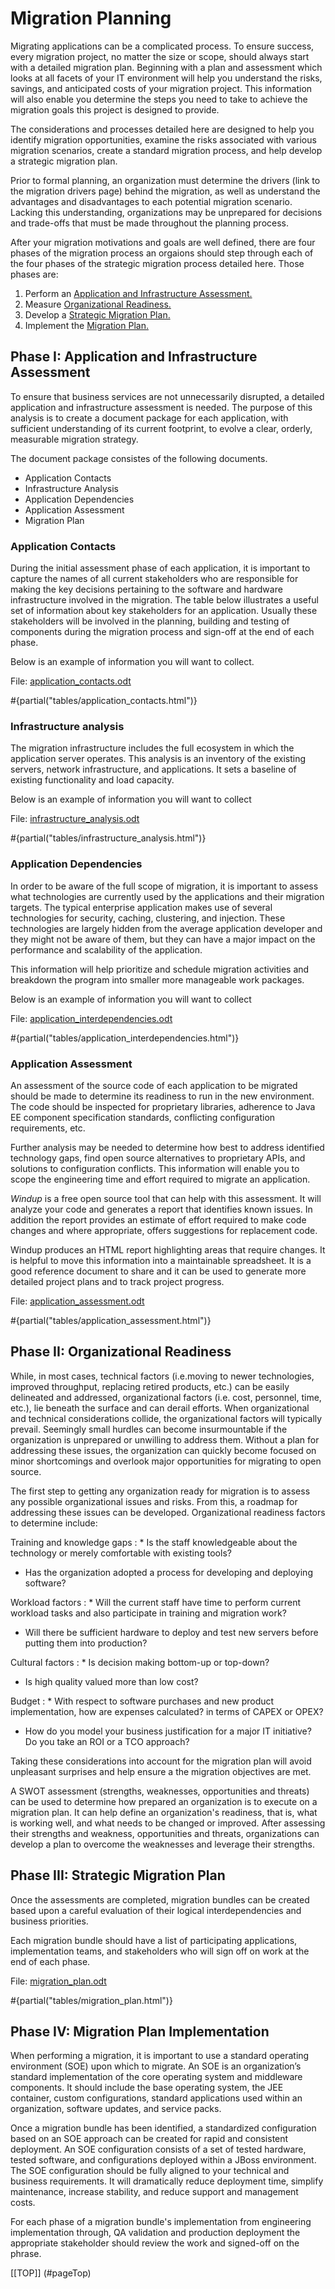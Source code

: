 Migration Planning
==================
<a id="pageTop"/>
Migrating applications can be a complicated process. To ensure success, every migration project, no matter the size or scope, should always start with a detailed migration plan. Beginning with a plan and  assessment which looks at all facets of your IT environment will help you understand the risks, savings, and anticipated costs of your migration project. This information will also enable you determine the steps you need to take to achieve the migration goals this project is designed to provide.

The considerations and processes detailed here are designed to help you identify migration opportunities, examine the risks associated with various migration scenarios, create a standard migration process, and help develop a strategic migration plan. 

Prior to formal planning, an organization must determine the drivers (link to the migration drivers page) behind the migration, as well as understand the advantages and disadvantages to each potential migration scenario. Lacking this understanding, organizations may be unprepared for decisions and trade-offs that must be made throughout the planning process. 

After your migration motivations and goals are well defined, there are four phases of the migration process an orgaions should step through each of the four phases of the strategic migration process detailed here. Those phases are: 

1. Perform an [Application and Infrastructure Assessment.](#ApplicationandInfrastucture)  
2. Measure [Organizational Readiness.](#organizationalReadiness)
3. Develop a [Strategic Migration Plan.](#strategicMigrationPlan)
4. Implement the [Migration Plan.](#migrationPlan) 


Phase I: Application and Infrastructure Assessment <a id="ApplicationandInfrastucture"/>
------------------------------------------------

To ensure that business services are not unnecessarily disrupted, a detailed application and infrastructure assessment is needed. The purpose of this analysis is to create a document package for each application, with sufficient understanding of its current footprint, to evolve a clear, orderly, measurable migration strategy.

The document package consistes of the following documents.  

* Application Contacts 
* Infrastructure Analysis
* Application Dependencies
* Application Assessment
* Migration Plan

### Application Contacts ###

During the initial assessment phase of each application, it is important to capture the names of all current stakeholders who are responsible for making the  key decisions pertaining to the software and hardware infrastructure involved in the migration. The table below illustrates a useful set of information about key stakeholders for an application. Usually these stakeholders will be involved in the planning, building and testing of components during the migration process and sign-off at the end of each phase.  

Below is an example of information you will want to collect.  

File: [application_contacts.odt](#{site.base_url}/forms/application_contacts.odt)

#{partial("tables/application_contacts.html")}

### Infrastructure analysis ###

The migration infrastructure includes the full ecosystem in which the application server operates. This analysis is an inventory of the existing servers, network infrastructure, and applications. It sets a baseline of existing functionality and load capacity.

Below is an example of information you will want to collect 

File: [infrastructure_analysis.odt]({site.base_url}/forms/infrastructure_analysis.odt)

#{partial("tables/infrastructure_analysis.html")}


### Application Dependencies ###

In order to be aware of the full scope of migration, it is important to assess what technologies are currently used by the applications and their migration targets. The typical enterprise application makes use of several technologies for security, caching, clustering, and injection. These technologies are largely hidden from the average application developer and they might not be aware of them, but they can have a major impact on the performance and scalability of the application.  

This information will help prioritize and schedule migration activities and breakdown the program into smaller more manageable work packages.  

Below is an example of information you will want to collect 

File: [application_interdependencies.odt](#{site.base_url}/forms/application_interdependencies.odt)

#{partial("tables/application_interdependencies.html")}

### Application Assessment ###
   
An assessment of the source code of each application to be migrated should be made to determine its readiness to run in the new environment.  The code should be inspected for proprietary libraries, adherence to Java EE component specification standards, conflicting configuration requirements, etc. 

Further analysis may be needed to determine how best to address identified technology gaps, find open source alternatives to proprietary APIs, and solutions to configuration conflicts.  This information will enable you to scope the engineering time and effort required to migrate an application.  
   
*Windup* is a free open source tool that can help with this assessment. It will analyze your code and generates a report that identifies known issues. In addition the report provides an estimate of effort required to make code changes and where appropriate, offers suggestions for replacement code. 

Windup produces an HTML report highlighting areas that require changes. It is helpful to move this information into a maintainable spreadsheet. It is a good reference document to share and it can be used to generate more detailed project plans and to track project progress.  

File: [application_assessment.odt](#{site.base_url}/forms/application_assessment.odt)

#{partial("tables/application_assessment.html")}


Phase II: Organizational Readiness
----------------------------------
<a id="organizationalReadiness"/>
While, in most cases, technical factors (i.e.moving to newer technologies, improved throughput, replacing retired products, etc.) can be easily delineated and addressed, organizational factors (i.e. cost, personnel, time, etc.), lie beneath the surface and can derail efforts. When organizational  and technical considerations collide, the organizational factors will typically prevail. Seemingly small hurdles can become insurmountable if the organization is unprepared or unwilling to address them. Without a plan for addressing these issues, the organization can quickly become focused on minor shortcomings and overlook major opportunities for migrating to open source.   

The first step to getting any organization ready for migration is to assess any possible organizational issues and risks. From this, a roadmap for addressing these issues can be developed. Organizational readiness factors to determine include:

Training and knowledge gaps
: * Is the staff knowledgeable about the technology or merely comfortable with existing tools?  
  * Has the organization adopted a process for developing and deploying software?  

Workload factors
: * Will the current staff have time to perform current workload tasks and also participate in training and migration work?  
  * Will there be sufficient hardware to deploy and test new servers before putting them into production?  

Cultural factors
: * Is decision making bottom-up or  top-down?
  * Is high quality valued more than low cost?


Budget
: * With respect to software purchases and new product implementation, how are expenses calculated? in terms of CAPEX or OPEX?  
  * How do you model your business justification for a major IT initiative? Do you take an ROI or a TCO approach?


Taking these considerations into account for the migration plan will avoid unpleasant surprises and help ensure a the migration objectives are met.  

A SWOT assessment (strengths, weaknesses, opportunities and threats) can be used to determine how prepared an organization is to execute on a migration plan. It can  help define an organization's readiness, that is, what is working well, and what needs to be changed or improved. After assessing their strengths and weakness, opportunities and threats, organizations can develop a plan to overcome the weaknesses and leverage their strengths. 

Phase III: Strategic Migration Plan
-----------------------------------
<a id="strategicMigrationPlan"/>    
Once the assessments are completed, migration bundles can be created based upon a careful evaluation of their logical interdependencies and business priorities. 

Each migration bundle should have a list of participating applications, implementation teams, and stakeholders who will sign off on work at the end of each phase.  
    
File: [migration_plan.odt](#{site.base_url}/forms/migration_plan.odt)

#{partial("tables/migration_plan.html")}

Phase IV: Migration Plan Implementation 
---------------------------------------
<a id="migrationPlan"/>
When performing a migration, it is important to use a standard operating environment (SOE) upon which to migrate. An SOE is an organization’s standard implementation of the core operating system and middleware components. It should include the base operating system, the JEE container, custom configurations, standard applications used within an organization, software updates, and service packs.  
   
Once a migration bundle has been identified, a standardized configuration based on an SOE approach can be created for rapid and consistent deployment. An SOE configuration consists of a set of tested hardware, tested software,  and configurations deployed within a JBoss environment. The SOE configuration should be fully aligned to your technical and business requirements. It will dramatically reduce deployment time, simplify maintenance, increase stability, and reduce support and management costs.  

For each phase of a migration bundle's implementation from engineering implementation through,  QA validation and production deployment the appropriate stakeholder should review the work and signed-off on the phrase.  

[[TOP]] (#pageTop)

